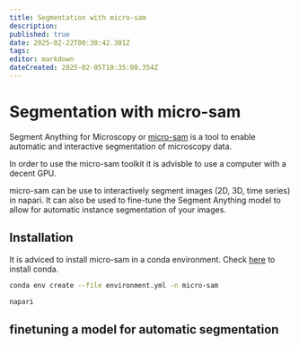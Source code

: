 ```yaml
---
title: Segmentation with micro-sam
description: 
published: true
date: 2025-02-22T00:30:42.301Z
tags: 
editor: markdown
dateCreated: 2025-02-05T10:35:00.354Z
---
```


# Segmentation with micro-sam

Segment Anything for Microscopy or [micro-sam](https://computational-cell-analytics.github.io/micro-sam/micro_sam.html)
is a tool to enable automatic and interactive segmentation of microscopy data.

In order to use the micro-sam toolkit it is advisble to use a computer with a decent GPU.

micro-sam can be use to interactively segment images (2D, 3D, time series) in napari. It can also be used to fine-tune the Segment Anything model to allow for automatic instance segmentation of your images.

## Installation
It is adviced to install micro-sam in a conda environment. Check [here](conda.md) to install conda.

```bash
conda env create --file environment.yml -n micro-sam
```

```bash
napari
```

## finetuning a model for automatic segmentation 